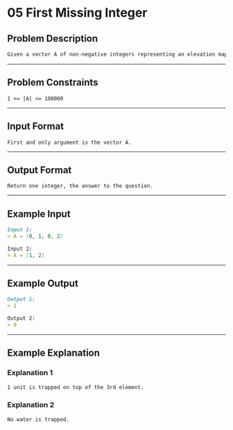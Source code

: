 # 05 First Missing Integer

## Problem Description

```markdown
Given a vector A of non-negative integers representing an elevation map where the width of each bar is 1, compute how much water it is able to trap after raining.
```

---
## Problem Constraints

```
1 <= |A| <= 100000
```

---
## Input Format

```
First and only argument is the vector A.
```

---
## Output Format

```
Return one integer, the answer to the question.
```

---
## Example Input

```markdown
Input 1:
> A = [0, 1, 0, 2]

Input 2:
> A = [1, 2]
```

---
## Example Output

```markdown
Output 1:
> 1

Output 2:
> 0
```

---
## Example Explanation

### Explanation 1

```markdown
1 unit is trapped on top of the 3rd element.
```

### Explanation 2

```markdown
No water is trapped.
```